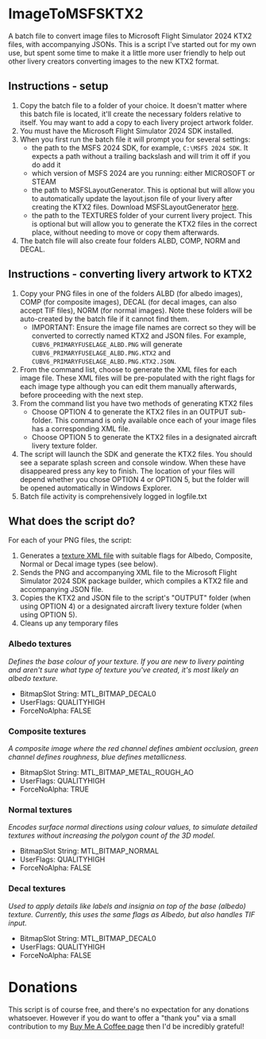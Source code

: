 # ImageToMSFSKTX2

A batch file to convert image files to Microsoft Flight Simulator 2024 KTX2 files, with accompanying JSONs. This is a script I've started out for my own use, but spent some time to make it a little more user friendly to help out other livery creators converting images to the new KTX2 format.

## Instructions - setup

1. Copy the batch file to a folder of your choice. It doesn't matter where this batch file is located, it'll create the necessary folders relative to itself. You may want to add a copy to each livery project artwork folder.
2. You must have the Microsoft Flight Simulator 2024 SDK installed.
3. When you first run the batch file it will prompt you for several settings:
   - the path to the MSFS 2024 SDK, for example, `C:\MSFS 2024 SDK`. It expects a path without a trailing backslash and will trim it off if you do add it
   - which version of MSFS 2024 are you running: either MICROSOFT or STEAM
   - the path to MSFSLayoutGenerator. This is optional but will allow you to automatically update the layout.json file of your livery after creating the KTX2 files. Download MSFSLayoutGenerator [here](https://github.com/HughesMDflyer4/MSFSLayoutGenerator).
   - the path to the TEXTURES folder of your current livery project. This is optional but will allow you to generate the KTX2 files in the correct place, without needing to move or copy them afterwards.
4. The batch file will also create four folders ALBD, COMP, NORM and DECAL.

## Instructions - converting livery artwork to KTX2

1. Copy your PNG files in one of the folders ALBD (for albedo images), COMP (for composite images), DECAL (for decal images, can also accept TIF files), NORM (for normal images). Note these folders will be auto-created by the batch file if it cannot find them.
   - IMPORTANT: Ensure the image file names are correct so they will be converted to correctly named KTX2 and JSON files. For example, `CUBV6_PRIMARYFUSELAGE_ALBD.PNG` will generate `CUBV6_PRIMARYFUSELAGE_ALBD.PNG.KTX2` and `CUBV6_PRIMARYFUSELAGE_ALBD.PNG.KTX2.JSON`.
2. From the command list, choose to generate the XML files for each image file. These XML files will be pre-populated with the right flags for each image type although you can edit them manually afterwards, before proceeding with the next step.
3. From the command list you have two methods of generating KTX2 files
   - Choose OPTION 4 to generate the KTX2 files in an OUTPUT sub-folder. This command is only available once each of your image files has a corresponding XML file.
   - Choose OPTION 5 to generate the KTX2 files in a designated aircraft livery texture folder.
6. The script will launch the SDK and generate the KTX2 files. You should see a separate splash screen and console window. When these have disappeared press any key to finish. The location of your files will depend whether you chose OPTION 4 or OPTION 5, but the folder will be opened automatically in Windows Explorer.
7. Batch file activity is comprehensively logged in logfile.txt

## What does the script do?

For each of your PNG files, the script:
1. Generates a [texture XML file](https://docs.flightsimulator.com/msfs2024/html/5_Content_Configuration/Textures/Texture_XML_Properties.htm) with suitable flags for Albedo, Composite, Normal or Decal image types (see below).
2. Sends the PNG and accompanying XML file to the Microsoft Flight Simulator 2024 SDK package builder, which compiles a KTX2 file and accompanying JSON file.
3. Copies the KTX2 and JSON file to the script's "OUTPUT" folder (when using OPTION 4) or a designated aircraft livery texture folder (when using OPTION 5).
4. Cleans up any temporary files

### Albedo textures
*Defines the base colour of your texture. If you are new to livery painting and aren't sure what type of texture you've created, it's most likely an albedo texture.*
- BitmapSlot String: MTL_BITMAP_DECAL0
- UserFlags: QUALITYHIGH
- ForceNoAlpha: FALSE

### Composite textures
*A composite image where the red channel defines ambient occlusion, green channel defines roughness, blue defines metallicness.*
- BitmapSlot String: MTL_BITMAP_METAL_ROUGH_AO
- UserFlags: QUALITYHIGH
- ForceNoAlpha: TRUE

### Normal textures
*Encodes surface normal directions using colour values, to simulate detailed textures without increasing the polygon count of the 3D model.*
- BitmapSlot String: MTL_BITMAP_NORMAL
- UserFlags: QUALITYHIGH
- ForceNoAlpha: FALSE

### Decal textures
*Used to apply details like labels and insignia on top of the base (albedo) texture. Currently, this uses the same flags as Albedo, but also handles TIF input.*
- BitmapSlot String: MTL_BITMAP_DECAL0
- UserFlags: QUALITYHIGH
- ForceNoAlpha: FALSE

# Donations
This script is of course free, and there's no expectation for any donations whatsoever. However if you do want to offer a "thank you" via a small contribution to my [Buy Me A Coffee page](https://buymeacoffee.com/flaknine) then I'd be incredibly grateful!


 



